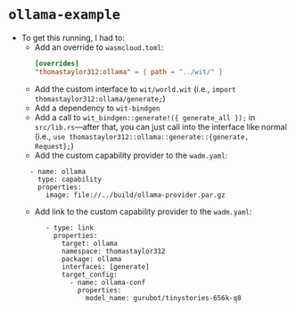 # `ollama-example`

- To get this running, I had to:
  - Add an override to `wasmcloud.toml`:
    ```toml
    [overrides]
    "thomastaylor312:ollama" = { path = "../wit/" }
    ```
  - Add the custom interface to `wit/world.wit` (i.e., `import thomastaylor312:ollama/generate;`)
  - Add a dependency to `wit-bindgen`
  - Add a call to `wit_bindgen::generate!({ generate_all });` in `src/lib.rs`—after that, you can just call into the interface like normal (i.e., `use thomastaylor312::ollama::generate::{generate, Request};`)
  - Add the custom capability provider to the `wadm.yaml`:
  ```shell
    - name: ollama
      type: capability
      properties:
        image: file://../build/ollama-provider.par.gz
  ```
  - Add link to the custom capability provider to the `wadm.yaml`:
  ```shell
        - type: link
          properties:
            target: ollama
            namespace: thomastaylor312
            package: ollama
            interfaces: [generate]
            target_config:
              - name: ollama-conf
                properties:
                  model_name: gurubot/tinystories-656k-q8    
  ```